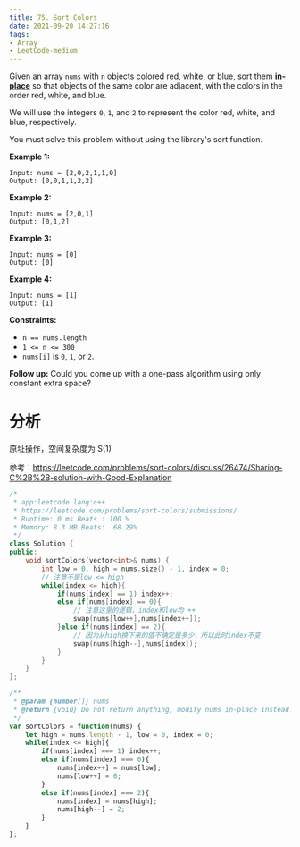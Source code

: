 ```yaml
---
title: 75. Sort Colors
date: 2021-09-20 14:27:16
tags:
- Array
- LeetCode-medium
---
```


Given an array `nums` with `n` objects colored red, white, or blue, sort them **[in-place](https://en.wikipedia.org/wiki/In-place_algorithm)** so that objects of the same color are adjacent, with the colors in the order red, white, and blue.

We will use the integers `0`, `1`, and `2` to represent the color red, white, and blue, respectively.

You must solve this problem without using the library's sort function.

   <!-- more -->

**Example 1:**

```
Input: nums = [2,0,2,1,1,0]
Output: [0,0,1,1,2,2]
```

**Example 2:**

```
Input: nums = [2,0,1]
Output: [0,1,2]
```

**Example 3:**

```
Input: nums = [0]
Output: [0]
```

**Example 4:**

```
Input: nums = [1]
Output: [1]
```

 

**Constraints:**

- `n == nums.length`
- `1 <= n <= 300`
- `nums[i]` is `0`, `1`, or `2`.

 

**Follow up:** Could you come up with a one-pass algorithm using only constant extra space?

# 分析

原址操作，空间复杂度为 S(1)

参考：https://leetcode.com/problems/sort-colors/discuss/26474/Sharing-C%2B%2B-solution-with-Good-Explanation

```c++
/*
 * app:leetcode lang:c++
 * https://leetcode.com/problems/sort-colors/submissions/
 * Runtime: 0 ms Beats : 100 %
 * Memory: 8.3 MB Beats:  68.29% 
 */
class Solution {
public:
    void sortColors(vector<int>& nums) {
        int low = 0, high = nums.size() - 1, index = 0;
        // 注意不是low <= high
        while(index <= high){
            if(nums[index] == 1) index++;
            else if(nums[index] == 0){
                // 注意这里的逻辑，index和low均 ++
                swap(nums[low++],nums[index++]);
            }else if(nums[index] == 2){
                // 因为从high换下来的值不确定是多少，所以此时index不变
                swap(nums[high--],nums[index]);
            }
        }
    }
};
```

```javascript
/**
 * @param {number[]} nums
 * @return {void} Do not return anything, modify nums in-place instead.
 */
var sortColors = function(nums) {
    let high = nums.length - 1, low = 0, index = 0;
    while(index <= high){
        if(nums[index] === 1) index++;
        else if(nums[index] === 0){
            nums[index++] = nums[low];
            nums[low++] = 0;
        }
        else if(nums[index] === 2){
            nums[index] = nums[high];
            nums[high--] = 2;
        }
    }
};

```


